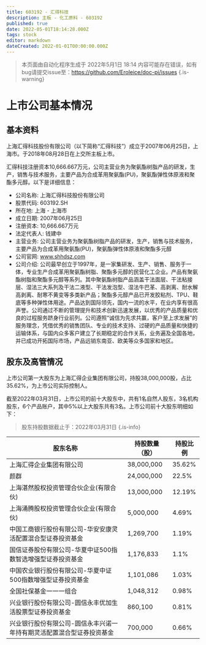 ```yaml
---
title: 603192 - 汇得科技
description: 主板 - 化工原料 - 603192
published: true
date: 2022-05-01T18:14:28.000Z
tags: stock
editor: markdown
dateCreated: 2022-01-01T00:00:00.000Z
---
```


> 本页面由自动化程序生成于 2022年5月1日 18:14
> 内容可能存在错误，如有bug请提交issue至：https://github.com/Eroleice/doc-pi/issues
{.is-warning}

# 上市公司基本情况

## 基本资料

上海汇得科技股份有限公司（以下简称“汇得科技”）成立于2007年06月25日，上海市。于2018年08月28日在上交所主板上市。

汇得科技注册资本10,666.667万元，公司主营业务为聚氨酯树脂产品的研发，生产，销售与技术服务，主要产品为合成革用聚氨酯(PU)，聚氨酯弹性体原液和聚酯多元醇。以下是详细信息：

- 公司名称: 上海汇得科技股份有限公司
- 股票代码: 603192.SH
- 所在地: 上海 - 上海市
- 成立日期: 2007年06月25日
- 注册资本: 10,666.667万元
- 法定代表人: 钱建中
- 主营业务: 公司主营业务为聚氨酯树脂产品的研发，生产，销售与技术服务，主要产品为合成革用聚氨酯(PU)，聚氨酯弹性体原液和聚酯多元醇
- 公司官网: www.shhdsz.com
- 公司介绍: 公司最早创立于1997年，是一家集研发、生产、销售、服务于一体，专业生产合成革用聚氨酯树脂、聚酯多元醇的民营化工企业。产品有聚氨酯树脂和聚酯多元醇等系列。其中聚氨酯树脂产品涵盖干法面层、干法粘接层、湿法三大系列及干法二液型、干法发泡型、湿法牛巴革、高剥离、耐水解高剥离、耐寒不黄变等多类新产品；聚酯多元醇产品已开发胶粘剂、TPU、鞋底等多种弹性体用途。产品达到国际领先，国内一流的水平，在业内享有很高声誉。公司通过不断的管理提升和技术创新迅速发展，以优秀的产品质量和优良的过程服务跻身行业前列。公司遵照“诚信为先求共赢，客户至上求发展”的服务理念，凭借优秀的销售团队、专业的技术支持、过硬的产品质量和快捷的运输体系，与国内众多客户建立了长期稳定的合作关系，业务遍及全国各地，并已成功开拓国际市场，产品远销东南亚、欧美等众多国家和地区。


## 股东及高管情况

上市公司第一大股东为上海汇得企业集团有限公司，持股38,000,000股，占比35.62%，为上市公司实际控制人。

截至2022年03月31日，上市公司的前十大股东中，共有1名自然人股东，3名机构股东，6个产品账户，其中5%以上大股东共有3名。上市公司前十大股东明细如下：

> 股东持股数据截止于：2022年03月31日
{.is-info}

| 股东名称 | 持股数量（股） | 持股比例 |
| --- | --- | --- |
| 上海汇得企业集团有限公司 | 38,000,000 | 35.62% |
| 颜群 | 24,000,000 | 22.5% |
| 上海湛然股权投资管理合伙企业(有限合伙) | 13,000,000 | 12.19% |
| 上海涌腾股权投资管理合伙企业(有限合伙) | 5,000,000 | 4.69% |
| 中国工商银行股份有限公司-华安安康灵活配置混合型证券投资基金 | 1,269,700 | 1.19% |
| 国信证券股份有限公司-华夏中证500指数智选增强型证券投资基金 | 1,176,833 | 1.1% |
| 中国农业银行股份有限公司-华夏中证500指数增强型证券投资基金 | 1,101,086 | 1.03% |
| 全国社保基金一一一组合 | 1,048,312 | 0.98% |
| 兴业银行股份有限公司-圆信永丰优加生活股票型证券投资基金 | 860,100 | 0.81% |
| 兴业银行股份有限公司-圆信永丰兴诺一年持有期灵活配置混合型证券投资基金 | 700,000 | 0.66% |




